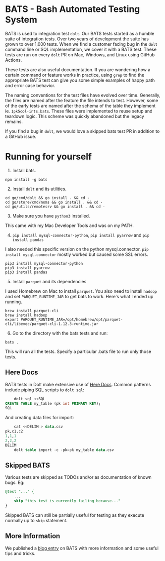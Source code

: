 # BATS - Bash Automated Testing System #

BATS is used to integration test `dolt`. Our BATS tests started as a humble suite of integration tests. Over two years
of development the suite has grown to over 1,000 tests. When we find a customer facing bug in the `dolt` command line or
SQL implementation, we cover it with a BATS test. These tests are run on every `dolt` PR on Mac, Windows, and Linux using
GitHub Actions. 

These tests are also useful documentation. If you are wondering how a certain command or feature works in practice,
using `grep` to find the appropriate BATS test can give you some simple examples of happy path and error case behavior.

The naming conventions for the test files have evolved over time. Generally, the files are named after the feature the
file intends to test. However, some of the early tests are named after the schema of the table they implement 
ie. `1pk5col-ints.bats`. These files were implemented to reuse setup and teardown logic. This scheme was quickly 
abandoned but the legacy remains.

If you find a bug in `dolt`, we would love a skipped bats test PR in addition to a GitHub issue.

# Running for yourself

1. Install bats. 
```
npm install -g bats
```
2. Install `dolt` and its utilities.
```
cd go/cmd/dolt && go install . && cd -
cd go/store/cmd/noms && go install . && cd -
cd go/utils/remotesrv && go install . && cd -
````

3. Make sure you have `python3` installed.

This came with my Mac Developer Tools and was on my PATH.

4. `pip install mysql-connector-python`, `pip install pyarrow` and  `pip install pandas`

I also needed this specific version on the python mysql.connector. `pip install mysql.connector` mostly worked but caused some SSL errors.

```
pip3 install mysql-connector-python
pip3 install pyarrow
pip3 install pandas
```

5. Install `parquet` and its dependencies

I used Homebrew on Mac to install `parquet`. You also need to install `hadoop` and set `PARQUET_RUNTIME_JAR` to get bats to work. Here's what I ended up running.

```
brew install parquet-cli
brew install hadoop
export PARQUET_RUNTIME_JAR=/opt/homebrew/opt/parquet-cli/libexec/parquet-cli-1.12.3-runtime.jar
```

6. Go to the directory with the bats tests and run: 
```
bats . 
```
This will run all the tests. Specify a particular .bats file to run only those tests.

## Here Docs

BATS tests in Dolt make extensive use of [Here Docs](https://en.wikipedia.org/wiki/Here_document).
Common patterns include piping SQL scripts to `dolt sql`:  
```sql
    dolt sql <<SQL
CREATE TABLE my_table (pk int PRIMARY KEY);
SQL
```
And creating data files for import:
```sql
    cat <<DELIM > data.csv
pk,c1,c2
1,1,1
2,2,2
DELIM
    dolt table import -c -pk=pk my_table data.csv
```

## Skipped BATS

Various tests are skipped as TODOs and/or as documentation of known bugs. Eg: 
```sql
@test "..." {
    ...
    skip "this test is currently failing because..."
}
```
Skipped BATS can still be partially useful for testing as they execute normally up to `skip` statement.

## More Information

We published a [blog entry](https://www.dolthub.com/blog/2020-03-23-testing-dolt-bats/) on BATS with 
more information and some useful tips and tricks.
